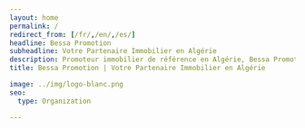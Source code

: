 ```yaml
---
layout: home
permalink: /
redirect_from: [/fr/,/en/,/es/]
headline: Bessa Promotion
subheadline: Votre Partenaire Immobilier en Algérie
description: Promoteur immobilier de référence en Algérie, Bessa Promotion vous offre la possibilité   d’acquérir un appartement dans des résidences haut standing
title: Bessa Promotion | Votre Partenaire Immobilier en Algérie

image: ../img/logo-blanc.png
seo:
  type: Organization

---
```

